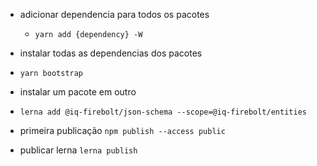 * adicionar dependencia para todos os pacotes
  - `yarn add {dependency} -W`

* instalar todas as dependencias dos pacotes
- `yarn bootstrap`

* instalar um pacote em outro
- `lerna add @iq-firebolt/json-schema --scope=@iq-firebolt/entities`


* primeira publicação
`npm publish --access public`

* publicar lerna
`lerna publish`